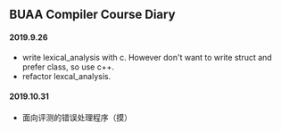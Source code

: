 ## BUAA Compiler Course Diary
#### 2019.9.26
  * write lexical_analysis with c. However don't want to write struct and prefer class, so use c++.
  * refactor lexcal_analysis. 

#### 2019.10.31
  * 面向评测的错误处理程序（摸）